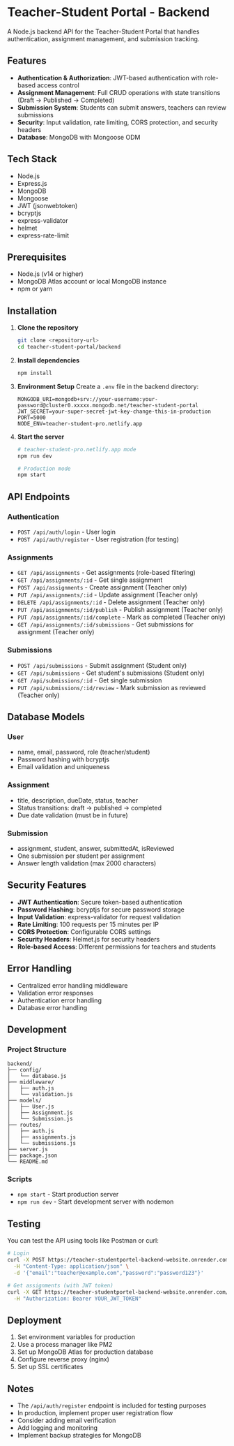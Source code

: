 # Teacher-Student Portal - Backend

A Node.js backend API for the Teacher-Student Portal that handles authentication, assignment management, and submission tracking.

## Features

- **Authentication & Authorization**: JWT-based authentication with role-based access control
- **Assignment Management**: Full CRUD operations with state transitions (Draft → Published → Completed)
- **Submission System**: Students can submit answers, teachers can review submissions
- **Security**: Input validation, rate limiting, CORS protection, and security headers
- **Database**: MongoDB with Mongoose ODM

## Tech Stack

- Node.js
- Express.js
- MongoDB
- Mongoose
- JWT (jsonwebtoken)
- bcryptjs
- express-validator
- helmet
- express-rate-limit

## Prerequisites

- Node.js (v14 or higher)
- MongoDB Atlas account or local MongoDB instance
- npm or yarn

## Installation

1. **Clone the repository**
   ```bash
   git clone <repository-url>
   cd teacher-student-portal/backend
   ```

2. **Install dependencies**
   ```bash
   npm install
   ```

3. **Environment Setup**
   Create a `.env` file in the backend directory:
   ```env
   MONGODB_URI=mongodb+srv://your-username:your-password@cluster0.xxxxx.mongodb.net/teacher-student-portal
   JWT_SECRET=your-super-secret-jwt-key-change-this-in-production
   PORT=5000
   NODE_ENV=teacher-student-pro.netlify.app
   ```

4. **Start the server**
   ```bash
   # teacher-student-pro.netlify.app mode
   npm run dev
   
   # Production mode
   npm start
   ```



## API Endpoints

### Authentication
- `POST /api/auth/login` - User login
- `POST /api/auth/register` - User registration (for testing)

### Assignments
- `GET /api/assignments` - Get assignments (role-based filtering)
- `GET /api/assignments/:id` - Get single assignment
- `POST /api/assignments` - Create assignment (Teacher only)
- `PUT /api/assignments/:id` - Update assignment (Teacher only)
- `DELETE /api/assignments/:id` - Delete assignment (Teacher only)
- `PUT /api/assignments/:id/publish` - Publish assignment (Teacher only)
- `PUT /api/assignments/:id/complete` - Mark as completed (Teacher only)
- `GET /api/assignments/:id/submissions` - Get submissions for assignment (Teacher only)

### Submissions
- `POST /api/submissions` - Submit assignment (Student only)
- `GET /api/submissions` - Get student's submissions (Student only)
- `GET /api/submissions/:id` - Get single submission
- `PUT /api/submissions/:id/review` - Mark submission as reviewed (Teacher only)

## Database Models

### User
- name, email, password, role (teacher/student)
- Password hashing with bcryptjs
- Email validation and uniqueness

### Assignment
- title, description, dueDate, status, teacher
- Status transitions: draft → published → completed
- Due date validation (must be in future)

### Submission
- assignment, student, answer, submittedAt, isReviewed
- One submission per student per assignment
- Answer length validation (max 2000 characters)

## Security Features

- **JWT Authentication**: Secure token-based authentication
- **Password Hashing**: bcryptjs for secure password storage
- **Input Validation**: express-validator for request validation
- **Rate Limiting**: 100 requests per 15 minutes per IP
- **CORS Protection**: Configurable CORS settings
- **Security Headers**: Helmet.js for security headers
- **Role-based Access**: Different permissions for teachers and students

## Error Handling

- Centralized error handling middleware
- Validation error responses
- Authentication error handling
- Database error handling

## Development

### Project Structure
```
backend/
├── config/
│   └── database.js
├── middleware/
│   ├── auth.js
│   └── validation.js
├── models/
│   ├── User.js
│   ├── Assignment.js
│   └── Submission.js
├── routes/
│   ├── auth.js
│   ├── assignments.js
│   └── submissions.js
├── server.js
├── package.json
└── README.md
```

### Scripts
- `npm start` - Start production server
- `npm run dev` - Start development server with nodemon

## Testing

You can test the API using tools like Postman or curl:

```bash
# Login
curl -X POST https://teacher-studentportel-backend-website.onrender.com/api/auth/login \
  -H "Content-Type: application/json" \
  -d '{"email":"teacher@example.com","password":"password123"}'

# Get assignments (with JWT token)
curl -X GET https://teacher-studentportel-backend-website.onrender.com/api/assignments \
  -H "Authorization: Bearer YOUR_JWT_TOKEN"
```

## Deployment

1. Set environment variables for production
2. Use a process manager like PM2
3. Set up MongoDB Atlas for production database
4. Configure reverse proxy (nginx)
5. Set up SSL certificates

## Notes

- The `/api/auth/register` endpoint is included for testing purposes
- In production, implement proper user registration flow
- Consider adding email verification
- Add logging and monitoring
- Implement backup strategies for MongoDB
